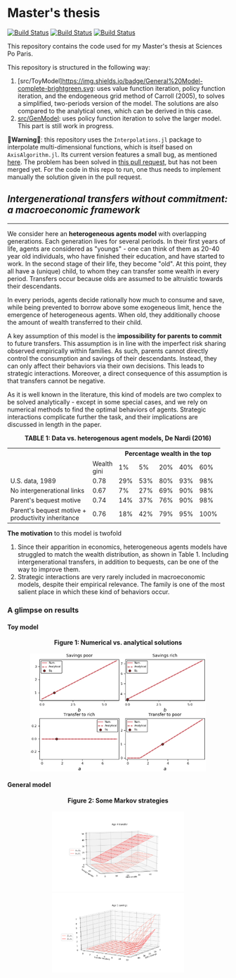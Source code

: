 # Master's thesis

[![Build Status](https://travis-ci.org/HugoLhuillier/MacroTransfer.svg?branch=master)](https://travis-ci.org/HugoLhuillier/MacroTransfer)
[![Build Status](https://img.shields.io/badge/Toy%20Model-Done-brightgreen.svg)](https://github.com/HugoLhuillier/MacroTransfer/tree/master/src/ToyModel)
[![Build Status](https://img.shields.io/badge/General%20Model-fine%20tuning-yellowgreen.svg)](https://github.com/HugoLhuillier/MacroTransfer/tree/master/src/GenModel)

This repository contains the code used for my Master's thesis at Sciences Po Paris.

This repository is structured in the following way:

1. [src/ToyModel]https://img.shields.io/badge/General%20Model-complete-brightgreen.svg: uses value function iteration, policy function iteration, and the endogeneous grid method of Carroll (2005), to solves a simplified, two-periods version of the model. The solutions are also compared to the analytical ones, which can be derived in this case.
1. [src/GenModel](https://github.com/HugoLhuillier/MacroTransfer/tree/master/src/GenModel): uses policy function iteration to solve the larger model. This part is still work in progress.

:rotating_light:**Warning**:rotating_light:: this repository uses the `Interpolations.jl` package to interpolate multi-dimensional functions, which is itself based on `AxisAlgorithm.jl`. Its current version features a small bug, as mentioned [here](https://github.com/JuliaMath/Interpolations.jl/issues/151). The problem has been solved in [this pull request](https://github.com/timholy/AxisAlgorithms.jl/pull/7), but has not been merged yet. For the code in this repo to run, one thus needs to implement manually the solution given in the pull request.

## *Intergenerational transfers without commitment: a macroeconomic framework*
------------

We consider here an **heterogeneous agents model** with overlapping generations. Each generation lives for several periods. In their first years of life, agents are considered as "youngs" - one can think of them as 20-40 year old individuals, who have finished their education, and have started to work. In the second stage of their life, they become "old". At this point, they all have a (unique) child, to whom they can transfer some wealth in every period. Transfers occur because olds are assumed to be altruistic towards their descendants.

In every periods, agents decide rationally how much to consume and save, while being prevented to borrow above some exogeneous limit, hence the emergence of heterogeneous agents. When old, they additionally choose the amount of wealth transferred to their child.

A key assumption of this model is the **impossibility for parents to commit** to future transfers. This assumption is in line with the imperfect risk sharing observed empirically within families. As such, parents cannot directly control the consumption and savings of their descendants. Instead, they can only affect their behaviors via their own decisions. This leads to strategic interactions. Moreover, a direct consequence of this assumption is that transfers cannot be negative.

As it is well known in the literature, this kind of models are two complex to be solved analytically - except in some special cases, and we rely on numerical methods to find the optimal behaviors of agents. Strategic interactions complicate further the task, and their implications are discussed in length in the paper.

<p align="center">
<b>TABLE 1: Data vs. heterogenous agent models, De Nardi (2016)</b>
<table class="tg">
  <tr>
    <th class="tg-031e"></th>
    <th class="tg-s6z2"></th>
    <th class="tg-s6z2" colspan="5">Percentage wealth in the top</th>
  </tr>
  <tr>
    <td class="tg-031e"></td>
    <td class="tg-s6z2">Wealth<br>gini</td>
    <td class="tg-s6z2">1%</td>
    <td class="tg-s6z2">5%</td>
    <td class="tg-baqh">20%</td>
    <td class="tg-baqh">40%</td>
    <td class="tg-baqh">60%</td>
  </tr>
  <tr>
    <td class="tg-031e">U.S. data, 1989</td>
    <td class="tg-s6z2">0.78</td>
    <td class="tg-s6z2">29%</td>
    <td class="tg-s6z2">53%</td>
    <td class="tg-baqh">80%</td>
    <td class="tg-baqh">93%</td>
    <td class="tg-baqh">98%</td>
  </tr>
  <tr>
    <td class="tg-031e">No intergenerational links</td>
    <td class="tg-s6z2">0.67</td>
    <td class="tg-s6z2">7%</td>
    <td class="tg-s6z2">27%</td>
    <td class="tg-s6z2">69%</td>
    <td class="tg-s6z2">90%</td>
    <td class="tg-s6z2">98%</td>
  </tr>
  <tr>
    <td class="tg-031e">Parent's bequest motive</td>
    <td class="tg-s6z2">0.74</td>
    <td class="tg-s6z2">14%</td>
    <td class="tg-s6z2">37%</td>
    <td class="tg-s6z2">76%</td>
    <td class="tg-s6z2">90%</td>
    <td class="tg-s6z2">98%</td>
  </tr>
  <tr>
    <td class="tg-031e">Parent's bequest motive +<br>productivity inheritance</td>
    <td class="tg-s6z2">0.76</td>
    <td class="tg-s6z2">18%</td>
    <td class="tg-s6z2">42%</td>
    <td class="tg-s6z2">79%</td>
    <td class="tg-s6z2">95%</td>
    <td class="tg-s6z2">100%</td>
  </tr>
</table>
</p>


**The motivation** to this model is twofold

1. Since their apparition in economics, heterogeneous agents models have struggled to match the wealth distribution, as shown in Table 1. Including intergenerational transfers, in addition to bequests, can be one of the way to improve them.
1. Strategic interactions are very rarely included in macroeconomic models, despite their empirical relevance. The family is one of the most salient place in which these kind of behaviors occur.

### A glimpse on results
#### Toy model

<p align="center">
  <b>Figure 1: Numerical vs. analytical solutions</b>
  <br><br>
  <img src="https://github.com/HugoLhuillier/MacroTransfer/blob/master/output/figures/ToyModel/num_vs_analytical.png" alt="Numerical vs. analytical" style="width: 400px;"/>
</p>

#### General model

<p align="center">
  <b>Figure 2: Some Markov strategies</b>
  <br><br>
  <img src="https://github.com/HugoLhuillier/MacroTransfer/blob/master/output/figures/GenModel/Policies/4_transfer.png" alt="Age 4 savings" style="width: 300px;"/>
  <img src="https://github.com/HugoLhuillier/MacroTransfer/blob/master/output/figures/GenModel/Policies/1_savings.png" alt="Age 4 savings" style="width: 300px;"/>
</p>
